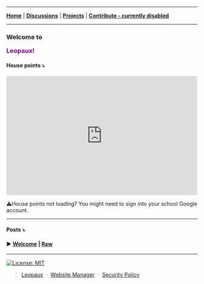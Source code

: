 ----

<p align="center">


<strong><a href="https://leopaux.github.io/web/">Home</a></strong>
|
<strong><a href="https://github.com/leopaux/web/discussions">Discussions</a></strong>
|
<strong><a href="https://github.com/orgs/leopaux/projects">Projects</a></strong>
|
<strong><a href="#nothing">Contribute - currently disabled</a></strong>
 
</p>

----

### Welcome to <p style="color:purple">Leopaux!</p>

#### House points ⤵

<iframe src="https://docs.google.com/spreadsheets/d/e/2PACX-1vQkHSu_9FTEW4goX9M6RwGO6HX6U90YDv968yreoRZDHWK5oFbrd7TjRFSvY4uByh1Nqq9TFedXvvjP/pubchart?oid=911793620&amp;format=interactive" width="503" height="314" scrolling="no" frameborder="0"></iframe>


⚠️House points not loading? You might need to sign into your school Google account.

----
#### Posts ⤵

#### ▶️ [Welcome](https://github.com/leopaux/web/discussions/1) | [Raw](https://leopaux.github.io/web/posts/welcome.md)



----


[![License: MIT](https://img.shields.io/badge/License-MIT-yellow.svg)](https://opensource.org/licenses/MIT)

> [Leopaux](https://leopaux.github.io/web/) &nbsp;&middot;&nbsp;
> [Website Manager](https://github.com/CodyDaCoder) &nbsp;&middot;&nbsp;
> [Security Policy](https://github.com/leopaux/web/security/policy)

